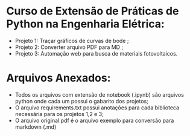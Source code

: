 # Curso de Extensão de Práticas de Python na Engenharia Elétrica:
- Projeto 1: Traçar gráficos de curvas de bode ;
- Projeto 2: Converter arquivo PDF para MD ;
- Projeto 3: Automação web para busca de materiais fotovoltaicos.

# Arquivos Anexados:
- Todos os arquivos com extensão de notebook (.ipynb) são arquivos python onde cada um possui o gabarito dos projetos;
- O arquivo requirements.txt possui anotações para cada biblioteca necessária para os projetos 1,2 e 3;
- O arquivo original.pdf é o arquivo exemplo para conversão para markdown (.md)
